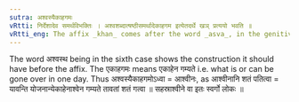 ```yaml
---
sutra: अश्वस्यैकाहगमः
vRtti: निर्देशादेव समर्थविभक्तिः । अश्वशब्दात्षष्ठीसमर्थादेकाहगम इत्येतदर्थे खञ् प्रत्ययो भवति ॥
vRtti_eng: The affix _khan_ comes after the word _asva_, in the genitive case in construction, the sense being \"what is travelled over or traversed in one day\".
---
```

The word अश्वस्थ being in the sixth case shows the construction it should have before the affix. The एकाहगमः means एकाहेन गम्यते i.e. what is or can be gone over in one day. Thus अश्वस्यैकाहगमोऽध्वा = आश्वीनः, as आश्वीनानि शतं पतित्वा = यावन्ति योजनान्येकाहेनाश्वेन गम्यते तावतां शतं गत्वा ॥ सहस्राश्वीने वा इतः स्वर्गो लोकः ॥
